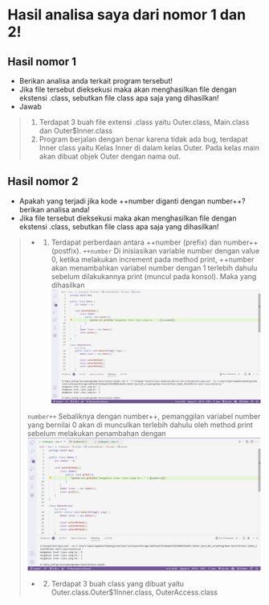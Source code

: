 <!--- Nama  = Muhamad Iqbal -->
<!--- Kelas = TI21G -->

# Hasil analisa saya dari nomor 1 dan 2!
## Hasil nomor 1
- Berikan analisa anda terkait program tersebut!
- Jika file tersebut dieksekusi maka akan menghasilkan file dengan ekstensi .class, sebutkan file class apa saja yang dihasilkan! 
- Jawab
> 1. Terdapat 3 buah file extensi .class yaitu Outer.class, Main.class dan Outer$Inner.class
> 2. Program berjalan dengan benar karena tidak ada bug, terdapat Inner class yaitu Kelas Inner di dalam kelas Outer. Pada kelas main akan dibuat objek Outer dengan nama out.

## Hasil nomor 2
- Apakah yang terjadi jika kode ++number diganti dengan number++?berikan analisa anda!
- Jika file tersebut dieksekusi maka akan menghasilkan file dengan ekstensi .class, sebutkan file class apa saja yang dihasilkan!
> - 1. Terdapat perberdaan antara ++number (prefix) dan number++ (postfix).
> ``++number`` Di inisiasikan variable number dengan value 0, ketika melakukan increment pada method print, ++number akan menambahkan variabel number dengan 1 terlebih dahulu sebelum dilakukannya print (muncul pada konsol). Maka yang dihasilkan
> ![++number file!](/Sesi7/dua/Screenshot_22.png "++number file")
>
> ``number++`` Sebaliknya dengan number++, pemanggilan variabel number yang bernilai 0 akan di munculkan terlebih dahulu oleh method print sebelum melakukan penambahan dengan
>  ![number++ file!](/Sesi7/dua/Screenshot_23.png "number file++")
> - 2. Terdapat 3 buah class yang dibuat yaitu Outer.class.Outer$1Inner.class, OuterAccess.class